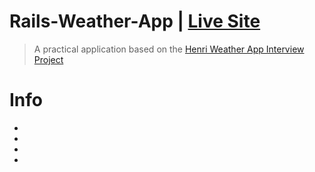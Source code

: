 # Rails-Weather-App | [Live Site](https://powerful-hamlet-23529.herokuapp.com/)
  > A practical application based on the [Henri Weather App Interview Project](https://github.com/henri-home/henri-weather-interview-project)

# Info
  * 
  * 
  * 
  * 